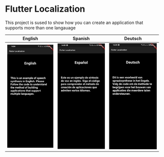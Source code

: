 # Flutter Localization
This project is sused to show how you can create an application that supports more than one langauage

| English | Spanish| Deutsch |
|:---:|:---:|:---:|
| ![App in English](english.jpg) | ![App in Spanish](spanish.jpg) | ![App in Deutsch](deutsch.jpg) |
